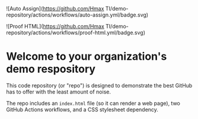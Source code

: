 ![Auto Assign](https://github.com/Hmax TI/demo-repository/actions/workflows/auto-assign.yml/badge.svg)

![Proof HTML](https://github.com/Hmax TI/demo-repository/actions/workflows/proof-html.yml/badge.svg)

# Welcome to your organization's demo respository
This code repository (or "repo") is designed to demonstrate the best GitHub has to offer with the least amount of noise.

The repo includes an `index.html` file (so it can render a web page), two GitHub Actions workflows, and a CSS stylesheet dependency.
